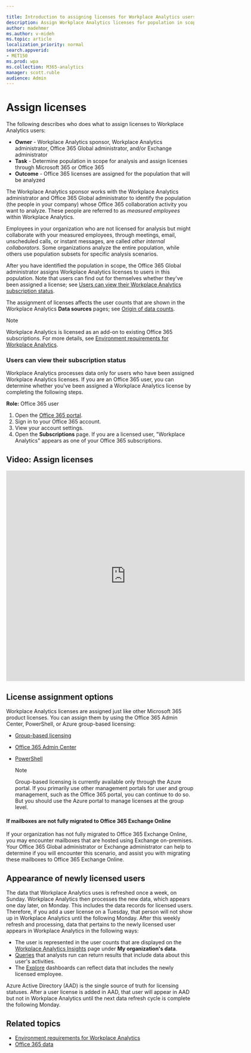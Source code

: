 ```yaml
---

title: Introduction to assigning licenses for Workplace Analytics users
description: Assign Workplace Analytics licenses for population in scope for analysis
author: madehmer
ms.author: v-mideh
ms.topic: article
localization_priority: normal 
search.appverid:
- MET150
ms.prod: wpa
ms.collection: M365-analytics
manager: scott.ruble
audience: Admin
---
```


# Assign licenses

The following describes who does what to assign licenses to Workplace Analytics users:

* **Owner** - Workplace Analytics sponsor, Workplace Analytics administrator, Office 365 Global administrator, and/or Exchange administrator
* **Task** - Determine population in scope for analysis and assign licenses through Microsoft 365 or Office 365
* **Outcome** - Office 365 licenses are assigned for the population that will be analyzed

The Workplace Analytics sponsor works with the Workplace Analytics administrator and Office 365 Global administrator to identify the population (the people in your company) whose Office 365 collaboration activity you want to analyze. These people are referred to as _measured employees_ within Workplace Analytics.

Employees in your organization who are not licensed for analysis but might collaborate with your measured employees, through meetings, email, unscheduled calls, or instant messages, are called _other internal collaborators_. Some organizations analyze the entire population, while others use population subsets for specific analysis scenarios.

After you have identified the population in scope, the Office 365 Global administrator assigns Workplace Analytics licenses to users in this population. Note that users can find out for themselves whether they've been assigned a license; see [Users can view their Workplace Analytics subscription status](#users-can-view-their-workplace-analytics-subscription-status).

The assignment of licenses affects the user counts that are shown in the Workplace Analytics **Data sources** pages; see [Origin of data counts](../use/office-365-data.md#origin-of-data-counts). 

> [!Note]
> Workplace Analytics is licensed as an add-on to existing Office 365 subscriptions. For more details, see [Environment requirements for Workplace Analytics](environment-requirements.md).

### Users can view their subscription status

Workplace Analytics processes data only for users who have been assigned Workplace Analytics licenses. If you are an Office 365 user, you can determine whether you've been assigned a Workplace Analytics license by completing the following steps.

**Role:** Office 365 user 

1. Open the [Office 365 portal](https://portal.office.com).
2. Sign in to your Office 365 account.
3. View your account settings.
4. Open the **Subscriptions** page. If you are a licensed user, "Workplace Analytics" appears as one of your Office 365 subscriptions. 

## Video: Assign licenses

<!-- Intro text out for now:
Watch this video to learn how Workplace Analytics licenses work and how the Office 365 admin can assign Workplace Analytics licenses.
-->

<!-- old link, with thumbnail
[<img src="../Images/WpA/setup/Assign-licenses.png" alt="Assign licenses video">](https://aka.ms/AssignWpALicenses_Video)
-->

<iframe width="640" height="564" src="https://player.vimeo.com/video/282896938" frameborder="0" allowFullScreen mozallowfullscreen webkitAllowFullScreen></iframe>

## License assignment options

Workplace Analytics licenses are assigned just like other Microsoft 365 product licenses. You can assign them by using the Office 365 Admin Center, PowerShell, or Azure group-based licensing:

* [Group-based licensing](../Use/Group-Based-Licensing.md)
* [Office 365 Admin Center​](https://aka.ms/Instructions_AssignLicenseUsingO365AdminCenter)
* [PowerShell](../Use/Assigning-licenses-with-powershell.md)

   > [!Note]
   > Group-based licensing is currently available only through the Azure portal. If you primarily use other management portals for user and group management, such as the Office 365 portal, you can continue to do so. But you should use the Azure portal to manage licenses at the group level.

#### If mailboxes are not fully migrated to Office 365 Exchange Online

If your organization has not fully migrated to Office 365 Exchange Online, you may encounter mailboxes that are hosted using Exchange on-premises. Your Office 365 Global administrator or Exchange administrator can help to determine if you will encounter this scenario, and assist you with migrating these mailboxes to Office 365 Exchange Online.

## Appearance of newly licensed users 

The data that Workplace Analytics uses is refreshed once a week, on Sunday. Workplace Analytics then processes the new data, which appears one day later, on Monday. This includes the data records for licensed users. Therefore, if you add a user license on a Tuesday, that person will not show up in Workplace Analytics until the following Monday. After this weekly refresh and processing, data that pertains to the newly licensed user appears in Workplace Analytics in the following ways:

 * The user is represented in the user counts that are displayed on the [Workplace Analytics Insights](../use/home-page.md) page under **My organization's data**.
 * [Queries](../tutorials/query-basics.md) that analysts run can return results that include data about this user's activities. 
 * The [Explore](../use/explore-intro.md) dashboards can reflect data that includes the newly licensed employee. 

Azure Active Directory (AAD) is the single source of truth for licensing statuses. After a user license is added in AAD, that user will appear in AAD but not in Workplace Analytics until the next data refresh cycle is complete the following Monday. 

## Related topics

* [Environment requirements for Workplace Analytics](environment-requirements.md)
* [Office 365 data](../use/office-365-data.md)
